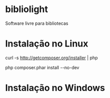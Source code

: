 # bibliolight
Software livre para bibliotecas 



# Instalação no Linux

curl -s http://getcomposer.org/installer | php

php composer.phar install --no-dev


# Instalação no Windows


